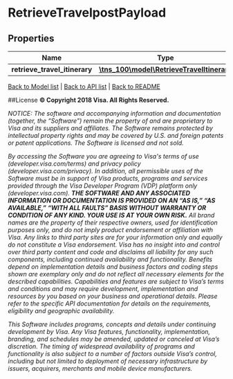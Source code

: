 # RetrieveTravelpostPayload

## Properties
Name | Type | Description | Notes
------------ | ------------- | ------------- | -------------
**retrieve_travel_itinerary** | [**\tns_100\model\RetrieveTravelItinerary**](RetrieveTravelItinerary.md) |  | [optional] 

[Back to Model list](../../README.md#documentation-for-models)   |   [Back to API list](../../README.md#documentation-for-api-endpoints)   |   [Back to README](../../README.md)



##License
**© Copyright 2018 Visa. All Rights Reserved.**

*NOTICE: The software and accompanying information and documentation (together, the “Software”) remain the property of
and are proprietary to Visa and its suppliers and affiliates. The Software remains protected by intellectual property
rights and may be covered by U.S. and foreign patents or patent applications. The Software is licensed and not sold.*

*By accessing the Software you are agreeing to Visa's terms of use (developer.visa.com/terms) and privacy policy (developer.visa.com/privacy).
In addition, all permissible uses of the Software must be in support of Visa products, programs and services provided
through the Visa Developer Program (VDP) platform only (developer.visa.com). **THE SOFTWARE AND ANY ASSOCIATED
INFORMATION OR DOCUMENTATION IS PROVIDED ON AN “AS IS,” “AS AVAILABLE,” “WITH ALL FAULTS” BASIS WITHOUT WARRANTY OR
CONDITION OF ANY KIND. YOUR USE IS AT YOUR OWN RISK.** All brand names are the property of their respective owners, used for identification purposes only, and do not imply
product endorsement or affiliation with Visa. Any links to third party sites are for your information only and equally
do not constitute a Visa endorsement. Visa has no insight into and control over third party content and code and disclaims
all liability for any such components, including continued availability and functionality. Benefits depend on implementation
details and business factors and coding steps shown are exemplary only and do not reflect all necessary elements for the
described capabilities. Capabilities and features are subject to Visa’s terms and conditions and may require development,
implementation and resources by you based on your business and operational details. Please refer to the specific
API documentation for details on the requirements, eligibility and geographic availability.*

*This Software includes programs, concepts and details under continuing development by Visa. Any Visa features,
functionality, implementation, branding, and schedules may be amended, updated or canceled at Visa’s discretion.
The timing of widespread availability of programs and functionality is also subject to a number of factors outside Visa’s control,
including but not limited to deployment of necessary infrastructure by issuers, acquirers, merchants and mobile device manufacturers.*